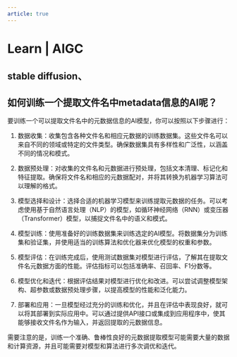 ```yaml
---
article: true
---
```


# Learn | AIGC

## stable diffusion、

## 如何训练一个提取文件名中metadata信息的AI呢？

要训练一个可以提取文件名中的元数据信息的AI模型，你可以按照以下步骤进行：

1. 数据收集：收集包含各种文件名和相应元数据的训练数据集。这些文件名可以来自不同的领域或特定的文件类型。确保数据集具有多样性和广泛性，以涵盖不同的情况和模式。

2. 数据预处理：对收集的文件名和元数据进行预处理，包括文本清理、标记化和特征提取。确保将文件名和相应的元数据配对，并将其转换为机器学习算法可以理解的格式。

3. 模型选择和设计：选择合适的机器学习模型来训练提取元数据的任务。可以考虑使用基于自然语言处理（NLP）的模型，如循环神经网络（RNN）或变压器（Transformer）模型，以捕捉文件名中的语义和模式。

4. 模型训练：使用准备好的训练数据集来训练选定的AI模型。将数据集分为训练集和验证集，并使用适当的训练算法和优化器来优化模型的权重和参数。

5. 模型评估：在训练完成后，使用测试数据集对模型进行评估，了解其在提取文件名元数据方面的性能。评估指标可以包括准确率、召回率、F1分数等。

6. 模型优化和迭代：根据评估结果对模型进行优化和改进。可以尝试调整模型架构、超参数或数据预处理步骤，以提高模型的性能和泛化能力。

7. 部署和应用：一旦模型经过充分的训练和优化，并且在评估中表现良好，就可以将其部署到实际应用中。可以通过提供API接口或集成到应用程序中，使其能够接收文件名作为输入，并返回提取的元数据信息。

需要注意的是，训练一个准确、鲁棒性良好的元数据提取模型可能需要大量的数据和计算资源，并且可能需要对模型和算法进行多次调优和迭代。
